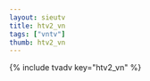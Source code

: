 ```yaml
--- 
layout: sieutv
title: htv2_vn
tags: ["vntv"]
thumb: htv2_vn
---
```

{% include tvadv key="htv2_vn" %}
